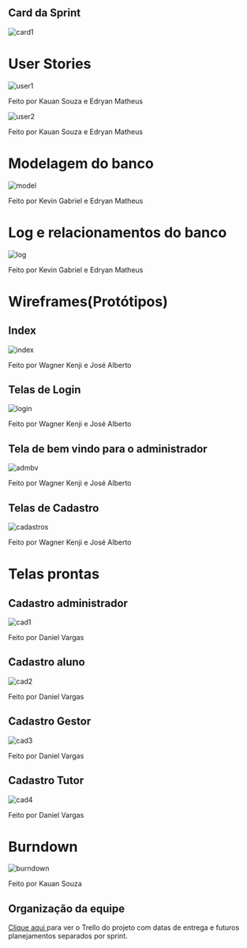 ## Card da Sprint
![card1](https://github.com/kevingabrielmelo/nLearning-Team2/blob/master/readme-assets/Card_1.png)

# User Stories
![user1](https://github.com/kevingabrielmelo/nLearning-Team2/blob/develop/readme-assets/user1.PNG)

Feito por Kauan Souza e Edryan Matheus

![user2](https://github.com/kevingabrielmelo/nLearning-Team2/blob/develop/readme-assets/user2.PNG)

Feito por Kauan Souza e Edryan Matheus

# Modelagem do banco
![model](https://github.com/kevingabrielmelo/nLearning-Team2/blob/develop/readme-assets/modelagem%20banco.jpg)

Feito por Kevin Gabriel e Edryan Matheus

# Log e relacionamentos do banco
![log](https://github.com/kevingabrielmelo/nLearning-Team2/blob/develop/readme-assets/log%20e%20relacionamento%20banco.jpg)

Feito por Kevin Gabriel e Edryan Matheus

# Wireframes(Protótipos)
## Index
![index](https://github.com/kevingabrielmelo/nLearning-Team2/blob/develop/readme-assets/index.gif)

Feito por Wagner Kenji e José Alberto 

## Telas de Login
![login](https://github.com/kevingabrielmelo/nLearning-Team2/blob/develop/readme-assets/Login_e_Telas.PNG)

Feito por Wagner Kenji e José Alberto 

## Tela de bem vindo para o administrador
![admbv](https://github.com/kevingabrielmelo/nLearning-Team2/blob/develop/readme-assets/BemVindo_adm.PNG)

Feito por Wagner Kenji e José Alberto 

## Telas de Cadastro
![cadastros](https://github.com/kevingabrielmelo/nLearning-Team2/blob/develop/readme-assets/TelasDeCadastro.PNG)

Feito por Wagner Kenji e José Alberto 

# Telas prontas

## Cadastro administrador
![cad1](https://github.com/kevingabrielmelo/nLearning-Team2/blob/develop/readme-assets/Cadastro1.PNG)

Feito por Daniel Vargas

## Cadastro aluno
![cad2](https://github.com/kevingabrielmelo/nLearning-Team2/blob/develop/readme-assets/Cadastro2.PNG)

Feito por Daniel Vargas

## Cadastro Gestor
![cad3](https://github.com/kevingabrielmelo/nLearning-Team2/blob/develop/readme-assets/Cadastro3.PNG)

Feito por Daniel Vargas

## Cadastro Tutor
![cad4](https://github.com/kevingabrielmelo/nLearning-Team2/blob/develop/readme-assets/Cadastro4.PNG)

Feito por Daniel Vargas

# Burndown

![burndown](https://github.com/kevingabrielmelo/nLearning-Team2/blob/master/readme-assets/Burndown.PNG)

Feito por Kauan Souza

## Organização da equipe
<a href='https://trello.com/b/EVkEayjU/api-3-semestre'> Clique aqui </a>
para ver o Trello do projeto com datas de entrega e futuros planejamentos separados por sprint. 
